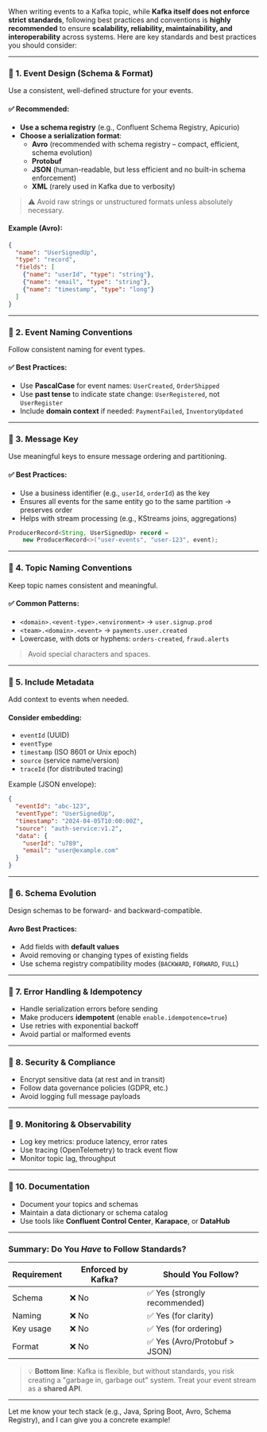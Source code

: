 When writing events to a Kafka topic, while **Kafka itself does not enforce strict standards**, following best practices and conventions is **highly recommended** to ensure **scalability, reliability, maintainability, and interoperability** across systems. Here are key standards and best practices you should consider:

---

### 🔹 1. **Event Design (Schema & Format)**
Use a consistent, well-defined structure for your events.

#### ✅ Recommended:
- **Use a schema registry** (e.g., Confluent Schema Registry, Apicurio)
- **Choose a serialization format**:
  - **Avro** (recommended with schema registry – compact, efficient, schema evolution)
  - **Protobuf**
  - **JSON** (human-readable, but less efficient and no built-in schema enforcement)
  - **XML** (rarely used in Kafka due to verbosity)

> ⚠️ Avoid raw strings or unstructured formats unless absolutely necessary.

#### Example (Avro):
```json
{
  "name": "UserSignedUp",
  "type": "record",
  "fields": [
    {"name": "userId", "type": "string"},
    {"name": "email", "type": "string"},
    {"name": "timestamp", "type": "long"}
  ]
}
```

---

### 🔹 2. **Event Naming Conventions**
Follow consistent naming for event types.

#### ✅ Best Practices:
- Use **PascalCase** for event names: `UserCreated`, `OrderShipped`
- Use **past tense** to indicate state change: `UserRegistered`, not `UserRegister`
- Include **domain context** if needed: `PaymentFailed`, `InventoryUpdated`

---

### 🔹 3. **Message Key**
Use meaningful keys to ensure message ordering and partitioning.

#### ✅ Best Practices:
- Use a business identifier (e.g., `userId`, `orderId`) as the key
- Ensures all events for the same entity go to the same partition → preserves order
- Helps with stream processing (e.g., KStreams joins, aggregations)

```java
ProducerRecord<String, UserSignedUp> record = 
    new ProducerRecord<>("user-events", "user-123", event);
```

---

### 🔹 4. **Topic Naming Conventions**
Keep topic names consistent and meaningful.

#### ✅ Common Patterns:
- `<domain>.<event-type>.<environment>` → `user.signup.prod`
- `<team>.<domain>.<event>` → `payments.user.created`
- Lowercase, with dots or hyphens: `orders-created`, `fraud.alerts`

> Avoid special characters and spaces.

---

### 🔹 5. **Include Metadata**
Add context to events when needed.

#### Consider embedding:
- `eventId` (UUID)
- `eventType`
- `timestamp` (ISO 8601 or Unix epoch)
- `source` (service name/version)
- `traceId` (for distributed tracing)

Example (JSON envelope):
```json
{
  "eventId": "abc-123",
  "eventType": "UserSignedUp",
  "timestamp": "2024-04-05T10:00:00Z",
  "source": "auth-service:v1.2",
  "data": {
    "userId": "u789",
    "email": "user@example.com"
  }
}
```

---

### 🔹 6. **Schema Evolution**
Design schemas to be forward- and backward-compatible.

#### Avro Best Practices:
- Add fields with **default values**
- Avoid removing or changing types of existing fields
- Use schema registry compatibility modes (`BACKWARD`, `FORWARD`, `FULL`)

---

### 🔹 7. **Error Handling & Idempotency**
- Handle serialization errors before sending
- Make producers **idempotent** (enable `enable.idempotence=true`)
- Use retries with exponential backoff
- Avoid partial or malformed events

---

### 🔹 8. **Security & Compliance**
- Encrypt sensitive data (at rest and in transit)
- Follow data governance policies (GDPR, etc.)
- Avoid logging full message payloads

---

### 🔹 9. **Monitoring & Observability**
- Log key metrics: produce latency, error rates
- Use tracing (OpenTelemetry) to track event flow
- Monitor topic lag, throughput

---

### 🔹 10. **Documentation**
- Document your topics and schemas
- Maintain a data dictionary or schema catalog
- Use tools like **Confluent Control Center**, **Karapace**, or **DataHub**

---

### Summary: Do You *Have* to Follow Standards?
| Requirement | Enforced by Kafka? | Should You Follow? |
|------------|--------------------|---------------------|
| Schema     | ❌ No              | ✅ Yes (strongly recommended) |
| Naming     | ❌ No              | ✅ Yes (for clarity) |
| Key usage  | ❌ No              | ✅ Yes (for ordering) |
| Format     | ❌ No              | ✅ Yes (Avro/Protobuf > JSON) |

> 💡 **Bottom line**: Kafka is flexible, but without standards, you risk creating a "garbage in, garbage out" system. Treat your event stream as a **shared API**.

---

Let me know your tech stack (e.g., Java, Spring Boot, Avro, Schema Registry), and I can give you a concrete example!